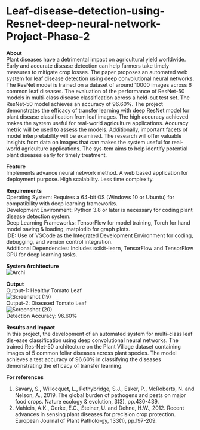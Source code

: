 # Leaf-disease-detection-using-Resnet-deep-neural-network-Project-Phase-2


**About**<br>
Plant diseases have a detrimental impact on agricultural yield worldwide. Early and accurate disease detection can help farmers take timely measures to mitigate crop losses. The paper proposes an automated web system for leaf disease detection using deep convolutional neural networks. The ResNet model is trained on a dataset of around 10000 images across 6 common leaf diseases. The evaluation of the performance of ResNet-50 models in multi-class disease classification across a held-out test set. The ResNet-50 model achieves an accuracy of 96.60%. The project demonstrates the efficacy of transfer learning with deep ResNet model for plant disease classification from leaf images. The high accuracy achieved makes the system useful for real-world agriculture applications. Accuracy metric will be used to assess the models. Additionally, important facets of model interpretability will be examined. The research will offer valuable insights from data on Images that can makes the system useful for real-world agriculture applications. The sys-tem aims to help identify potential plant diseases early for timely treatment.

**Feature**<br>
Implements advance neural network method.
A web based application for deployment purpose.
High scalability.
Less time complexity.

**Requirements**<br>
Operating System: Requires a 64-bit OS (Windows 10 or Ubuntu) for compatibility with deep learning frameworks.<br>
Development Environment: Python 3.8 or later is necessary for coding plant disease detection system.<br>
Deep Learning Frameworks: TensorFlow for model training, Torch for hand model saving & loading, matplotlib for graph plots.<br>
IDE: Use of VSCode as the Integrated Development Environment for coding, debugging, and version control integration.<br>
Additional Dependencies: Includes scikit-learn, TensorFlow and TensorFlow GPU for deep learning tasks.<br>

**System Architecture**<br>
![Archi](https://github.com/Username24112002/Leaf-disease-detection-using-Resnet-deep-neural-network-Project-Phase-2/assets/104640337/c3995c32-f32f-4ac7-a942-15dae84c7926)

**Output**<br>
Output-1: Healthy Tomato Leaf<br>
![Screenshot (19)](https://github.com/Username24112002/Leaf-disease-detection-using-Resnet-deep-neural-network-Project-Phase-2/assets/104640337/469b6b52-1d96-463b-8e10-bf2d816d4b9e)<br>
Output-2: Diseased Tomato Leaf<br>
![Screenshot (20)](https://github.com/Username24112002/Leaf-disease-detection-using-Resnet-deep-neural-network-Project-Phase-2/assets/104640337/be8bbdeb-87f7-4a69-8ff3-2d11497d88bb)<br>
Detection Accuracy: 96.60%<br>

**Results and Impact**<br>
In this project, the development of an automated system for multi-class leaf dis-ease classification using deep convolutional neural networks. The trained Res-Net-50 architecture on the Plant Village dataset containing images of 5 common foliar diseases across plant species. The model achieves a test accuracy of 96.60% in classifying the diseases demonstrating the efficacy of transfer learning.<br>

**For references**<br>
1.	Savary, S., Willocquet, L., Pethybridge, S.J., Esker, P., McRoberts, N. and Nelson, A., 2019. The global burden of pathogens and pests on major food crops. Nature ecology & evolution, 3(3), pp.430-439.
2.	Mahlein, A.K., Oerke, E.C., Steiner, U. and Dehne, H.W., 2012. Recent advances in sensing plant diseases for precision crop protection. European Journal of Plant Patholo-gy, 133(1), pp.197-209.
